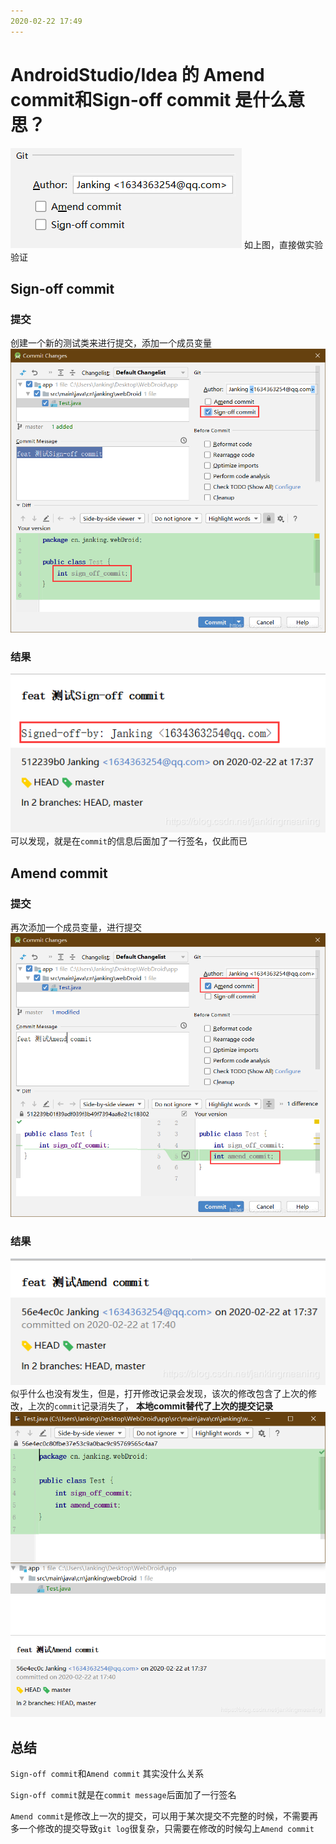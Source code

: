 ```yaml
---
2020-02-22 17:49
---
```


# AndroidStudio/Idea 的 Amend commit和Sign-off commit 是什么意思？

![20200222173523816](https://raw.githubusercontent.com/JankingWon/JankingWon.github.io/master/2020/image/20200222173523816.png)
如上图，直接做实验验证

## Sign-off commit
### 提交
创建一个新的测试类来进行提交，添加一个成员变量
![20200222173658543](https://raw.githubusercontent.com/JankingWon/JankingWon.github.io/master/2020/image/20200222173658543.png)

### 结果
![20200222173804970](https://raw.githubusercontent.com/JankingWon/JankingWon.github.io/master/2020/image/20200222173804970.png)
可以发现，就是在`commit`的信息后面加了一行签名，仅此而已

## Amend commit
### 提交
再次添加一个成员变量，进行提交
![20200222174042572](https://raw.githubusercontent.com/JankingWon/JankingWon.github.io/master/2020/image/20200222174042572.png)

### 结果
![20200222174134758](https://raw.githubusercontent.com/JankingWon/JankingWon.github.io/master/2020/image/20200222174134758.png)
似乎什么也没有发生，但是，打开修改记录会发现，该次的修改包含了上次的修改，上次的`commit`记录消失了， **本地commit替代了上次的提交记录**
![20200222174230910](https://raw.githubusercontent.com/JankingWon/JankingWon.github.io/master/2020/image/20200222174230910.png)

## 总结
`Sign-off commit`和`Amend commit` 其实没什么关系

`Sign-off commit`就是在`commit message`后面加了一行签名

`Amend commit`是修改上一次的提交，可以用于某次提交不完整的时候，不需要再多一个修改的提交导致`git log`很复杂，只需要在修改的时候勾上`Amend commit`